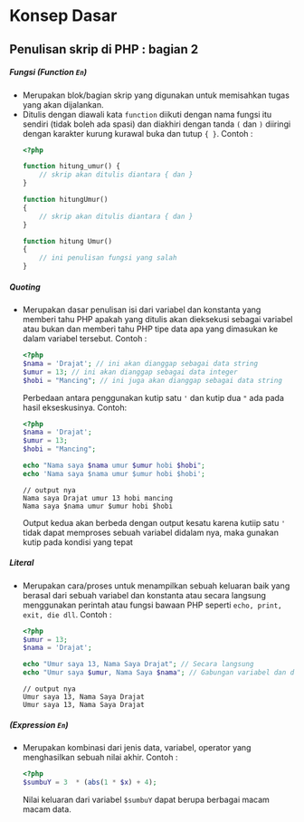 # Konsep Dasar
## Penulisan skrip di PHP : bagian 2
##### Fungsi (Function `En`)
* Merupakan blok/bagian skrip yang digunakan untuk memisahkan tugas yang akan dijalankan.
* Ditulis dengan diawali kata `function` diikuti dengan nama fungsi itu sendiri (tidak boleh ada spasi) dan diakhiri dengan tanda `(` dan `)` diiringi dengan karakter kurung kurawal buka dan tutup `{ }`. Contoh :
    ```php
    <?php

    function hitung_umur() {
        // skrip akan ditulis diantara { dan }
    }

    function hitungUmur()
    {
        // skrip akan ditulis diantara { dan }
    }

    function hitung Umur()
    {
        // ini penulisan fungsi yang salah
    }

    ```
##### Quoting
* Merupakan dasar penulisan isi dari variabel dan konstanta yang memberi tahu PHP apakah yang ditulis akan dieksekusi sebagai variabel atau bukan dan memberi tahu PHP tipe data apa yang dimasukan ke dalam variabel tersebut. Contoh :
    ```php
    <?php
    $nama = 'Drajat'; // ini akan dianggap sebagai data string
    $umur = 13; // ini akan dianggap sebagai data integer
    $hobi = "Mancing"; // ini juga akan dianggap sebagai data string
    ```
    Perbedaan antara penggunakan kutip satu `'` dan kutip dua `"` ada pada hasil ekseskusinya. Contoh: 
    ```php
    <?php
    $nama = 'Drajat';
    $umur = 13;
    $hobi = "Mancing";

    echo "Nama saya $nama umur $umur hobi $hobi";
    echo 'Nama saya $nama umur $umur hobi $hobi';
    ```
    ```
    // output nya
    Nama saya Drajat umur 13 hobi mancing
    Nama saya $nama umur $umur hobi $hobi
    ```

    Output kedua akan berbeda dengan output kesatu karena kutiip satu `'` tidak dapat memproses sebuah variabel didalam nya, maka gunakan kutip pada kondisi yang tepat

##### Literal
* Merupakan cara/proses untuk menampilkan sebuah keluaran baik yang berasal dari sebuah variabel dan konstanta atau secara langsung menggunakan perintah atau fungsi bawaan PHP seperti `echo, print, exit, die dll`. Contoh : 
    ```php
    <?php
    $umur = 13;
    $nama = 'Drajat';

    echo "Umur saya 13, Nama Saya Drajat"; // Secara langsung
    echo "Umur saya $umur, Nama Saya $nama"; // Gabungan variabel dan data langsung
    ```
    ```
    // output nya
    Umur saya 13, Nama Saya Drajat
    Umur saya 13, Nama Saya Drajat
    ```
##### (Expression `En`)
* Merupakan kombinasi dari jenis data, variabel, operator yang menghasilkan sebuah nilai akhir. Contoh :
    ```php
    <?php
    $sumbuY = 3  * (abs(1 * $x) + 4);
    ```
    Nilai keluaran dari variabel `$sumbuY` dapat berupa berbagai macam macam data.
